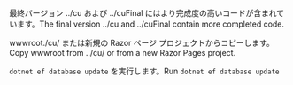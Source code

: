 <span data-ttu-id="5b669-101">最終バージョン ../cu および ../cuFinal にはより完成度の高いコードが含まれています。</span><span class="sxs-lookup"><span data-stu-id="5b669-101">The final version ../cu and ../cuFinal contain more completed code.</span></span>

<span data-ttu-id="5b669-102">wwwroot./cu/ または新規の Razor ページ プロジェクトからコピーします。</span><span class="sxs-lookup"><span data-stu-id="5b669-102">Copy wwwroot from ../cu/ or from a new Razor Pages project.</span></span>

<span data-ttu-id="5b669-103">`dotnet ef database update` を実行します。</span><span class="sxs-lookup"><span data-stu-id="5b669-103">Run `dotnet ef database update`</span></span>
